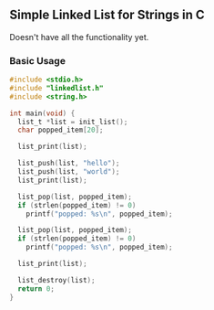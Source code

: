 ## Simple Linked List for Strings in C

Doesn't have all the functionality yet.

### Basic Usage
``` C
#include <stdio.h>
#include "linkedlist.h"
#include <string.h>

int main(void) {
  list_t *list = init_list();
  char popped_item[20];

  list_print(list);

  list_push(list, "hello");
  list_push(list, "world");
  list_print(list);

  list_pop(list, popped_item);
  if (strlen(popped_item) != 0)
    printf("popped: %s\n", popped_item);

  list_pop(list, popped_item);
  if (strlen(popped_item) != 0)
    printf("popped: %s\n", popped_item);

  list_print(list);

  list_destroy(list);
  return 0;
}
```

